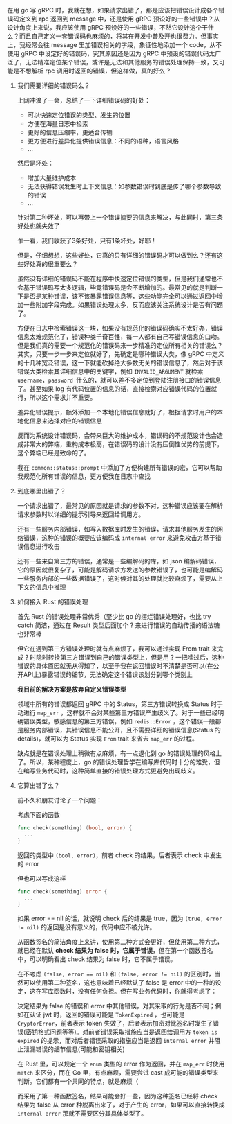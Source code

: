 在用 go 写 gRPC 时，我就在想，如果请求出错了，那是应该把错误设计成各个错误码定义到 rpc 返回到 message 中，还是使用 gRPC 预设好的一些错误中？从设计角度上来说，我应该使用 gRPC 预设好的一些错误，不然它设计这个干什么？而且自己定义一套错误码也麻烦的，将其在开发中普及开也很费力。但事实上，我经常会往 message 里加错误相关的字段，象征性地添加一个 code，从不使用 gRPC 中设定好的错误码，究其原因还是因为 gRPC 中预设的错误代码太广泛了，无法精准定位某个错误，或许是无法和其他服务的错误处理保持一致，又可能是不想解析 rpc 调用时返回的错误，但这样做，真的好么？

1. 我们需要详细的错误码么？

   上网冲浪了一会，总结了一下详细错误码的好处：

    - 可以快速定位错误的类型、发生的位置
    - 方便在海量日志中检索
    - 更好的信息压缩率，更适合传输
    - 更方便进行差异化提供错误信息：不同的语种，语言风格
    - ...

   然后是坏处：

    - 增加大量维护成本
    - 无法获得错误发生时上下文信息：如参数错误时到底是传了哪个参数导致的错误
    - ...

   针对第二种坏处，可以再带上一个错误摘要的信息来解决，与此同时，第三条好处也就失效了

   乍一看，我们收获了3条好处，只有1条坏处，好耶！

   但是，仔细想想，这些好处，它真的只有详细的错误码才可以做到么？还有这些好处真的很重要么？

   虽然没有详细的错误码不能在程序中快速定位错误的类型，但是我们通常也不会基于错误码写太多逻辑，毕竟错误码是会不断增加的。最常见的就是判断一下是否是某种错误，该不该暴露错误信息等，这些功能完全可以通过返回中增加一些附加字段完成。如果错误处理太多，反而应该关注系统设计是否有问题了。

   方便在日志中检索错误这一块，如果没有规范化的错误码确实不太好办，错误信息太难规范化了，错误种类千奇百怪，每一人都有自己写错误信息的口吻。但是我们真的需要一个规范化的错误码来一步精准的定位所有相关的错误么？其实，只要一步一步来定位就好了，先确定是哪种错误大类，像 gRPC 中定义的十几种宽泛错误，这一下就能砍掉绝大多数无关的错误信息了，然后对于该错误大类检索其详细信息中的关键字，例如 `INVALID_ARGUMENT` 就检索 `username`，`password `什么的，就可以差不多定位到登陆注册接口的错误信息了。甚至如果 log 有代码位置的信息的话，直接检索对应错误代码的位置就行，所以这个需求并不重要。

   差异化错误提示，额外添加一个本地化错误信息就好了，根据请求时用户的本地化信息来选择对应的错误信息

   反而为系统设计错误码，会带来巨大的维护成本，错误码的不规范设计也会造成非常大的弊端，重构成本极高，在错误码的设计没有压倒性优势的前提下，这个弊端已经是致命的了。

   我在 `common::status::prompt` 中添加了方便构建所有错误的宏，它可以帮助我规范化所有错误的信息，更方便我在日志中查找

2. 到底哪里出错了？

   一个请求出错了，最常见的原因就是请求的参数不对，这种错误应该要在解析请求参数时以详细的提示引导来返回给调用方。

   还有一些服务内部错误，如写入数据库时发生的错误，请求其他服务发生的网络错误，这种的错误的概要应该编码成 `internal error` 来避免攻击方基于错误信息进行攻击

   还有一些来自第三方的错误，通常是一些编解码的库，如 json 编解码错误，它的原因就很复杂了，可能是解码请求方发送的参数错误了，也可能是编解码一些服务内部的一些数据错误了，这时候对其的处理就比较麻烦了，需要从上下文的信息中推理

3. 如何接入 Rust 的错误处理

   首先 Rust 的错误处理非常优秀（至少比 go 的摆烂错误处理好，也比 try catch 简洁，通过在 Result 类型后面加个 ? 来进行错误的自动传播的语法糖也非常棒

   但它在遇到第三方错误处理时就有点麻烦了，我可以通过实现 From trait 来完成 ? 时隐时转换第三方错误到自己的错误类型上，但是用 ? 一把嗦过后，这种错误的具体原因就无从得知了，以至于我在返回错误时不清楚是否可以(在公开API上)暴露错误的细节，无法确定这个错误该划分到哪个类别上

   **我目前的解决方案是放弃自定义错误类型**

   领域中所有的错误都返回 gRPC 中的 Status，第三方错误转换成 Status 时手动进行 `map_err` ，这样就不会对某些第三方错误产生歧义了。对于一些已经明确错误类型，敏感信息的第三方错误，例如 `redis::Error` ，这个错误一般都是服务内部错误，其错误信息不能公开，且不需要详细的错误信息(Status 的 details)，就可以为 Status 实现 `From` trait 来省去 `map_err` 的过程。
   
   缺点就是在错误处理上稍微有点麻烦，有一点退化到 go 的错误处理的风格上了。所以，某种程度上，go 的错误处理哲学在编写库代码时十分的难受，但在编写业务代码时，这种简单直接的错误处理方式更避免出现歧义。
   
4. 它算出错了么？

   前不久和朋友讨论了一个问题：

   考虑下面的函数

   ```go
   func check(something) (bool, error) {
     ...
   }
   ```
   
   返回的类型中 `(bool, error)`，前者 check 的结果，后者表示 check 中发生的 error
   
   但也可以写成这样
   
   ```go
   func check(something) error {
     ...
   }
   ```
   
   如果 error == nil 的话，就说明 check 后的结果是 true，因为 `(true, error != nil)` 的返回是没有意义的，代码中应不被允许。
   
   从函数签名的简洁角度上来讲，使用第二种方式会更好，但使用第二种方式，就已经在默认 **check 结果为 false 时，它属于错误**，但在第一个函数签名中，可以明确看出 check 结果为 false 时，它不属于错误。
   
   在不考虑 `(false, error == nil)` 和 `(false, error != nil)` 的区别时，当然可以使用第二种签名，这也意味着已经默认了 false 是 error 中的一种的设定，这在写库函数时，没有任何负担。但在写业务代码时，你就得考虑了：
   
   决定结果为 false 的错误和 error 中其他错误，对其采取的行为是否不同；例如在认证 jwt 时，返回的错误可能是 `TokenExpired` ，也可能是 `CryptorError`，前者表示 token 失效了，后者表示加密对比签名时发生了错误(密钥格式问题等等)。对前者错误采取措施应当是返回给调用方 `token is expired` 的提示，而对后者错误采取的措施应当是返回 `internal error` 并阻止泄漏错误的细节信息(可能和密钥相关)
   
   在 Rust 里，可以规定一个 `enum` 类型的 error 作为返回，并在 `map_err` 时使用 `match` 来区分，而在 Go 里，有点麻烦，需要尝试 cast 成可能的错误类型来判断。它们都有一个共同的特点，就是麻烦（
   
   而采用了第一种函数签名，结果可能会好一些，因为这种签名已经将 check 结果为 false 从 error 种脱离出来了，对于产生的 error，如果可以直接转换成 `internal error` 那就不需要区分其具体类型了。
